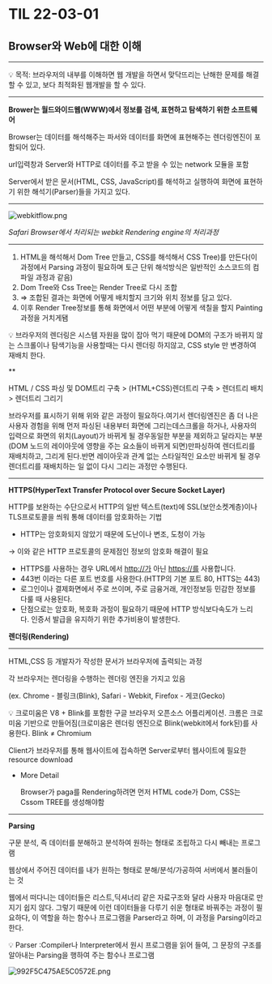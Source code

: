 # TIL 22-03-01

## Browser와 Web에 대한 이해

---

<aside>
💡 목적: 브라우저의 내부를 이해하면 웹 개발을 하면서 맞닥뜨리는 난해한 문제를 해결할 수 있고, 보다 최적화된 웹개발을 할 수 있다.

</aside>

---

**Brower는 월드와이드웹(WWW)에서 정보를 검색, 표현하고 탐색하기 위한 소프트웨어**

Browser는 데이터를 해석해주는 파서와 데이터를 화면에 표현해주는 렌더링엔진이 포함되어 있다.

url입력창과 Server와 HTTP로 데이터를 주고 받을 수 있는 network 모듈을 포함

Server에서 받은 문서(HTML, CSS, JavaScript)를 해석하고 실행하여 화면에 표현하기 위한 해석기(Parser)들을 가지고 있다.

---

![webkitflow.png](TIL%2022-03-%20561a0/webkitflow.png)

*Safari Browser에서 처리되는 webkit Rendering engine의 처리과정*

---

1. HTML을 해석해서 Dom Tree 만들고, CSS를 해석해서 CSS Tree)를 만든다(이 과정에서 Parsing 과정이 필요하며 토근 단위 해석방식은 일반적인 소스코드의 컴파일 과정과 같음)
2. Dom Tree와 Css Tree는 Render Tree로 다시 조합
3. ⇒ 조합된 결과는 화면에 어떻게 배치할지 크기와 위치 정보를 담고 있다.
4. 이후 Render Tree정보를 통해 화면에서 어떤 부분에 어떻게 색칠을 할지 Painting 과정을 거치게됌 

<aside>
💡 브라우저의 렌더링은 시스템 자원을 많이 잡아 먹기 때문에 DOM의 구조가 바뀌지 않는 스크롤이나 탐색기능을 사용할때는 다시 렌더링 하지않고, CSS style 만 변경하여 재배치 한다.

</aside>

** 

HTML / CSS 파싱 및 DOM트리 구축 > (HTML+CSS)렌더트리 구축 > 렌더트리 배치 > 렌더트리 그리기

브라우저를 표시하기 위해 위와 같은 과정이 필요하다.여기서 렌더링엔진은 좀 더 나은 사용자 경험을 위해 먼저 파싱된 내용부터 화면에 그리는데스크롤을 하거나, 사용자의 입력으로 화면의 위치(Layout)가 바뀌게 될 경우동일한 부분을 제외하고 달라지는 부분(DOM 노드의 레이아웃에 영향을 주는 요소들이 바뀌게 되면)만파싱하여 렌더트리를 재배치하고, 그리게 된다.반면 레이아웃과 관계 없는 스타일적인 요소만 바뀌게 될 경우 렌더트리를 재배치하는 일 없이 다시 그리는 과정만 수행된다.

---

**HTTPS(HyperText Transfer Protocol over Secure Socket Layer)** 

HTTP를 보완하는 수단으로서 HTTP의 일반 텍스트(text)에 SSL(보안소켓계층)이나 TLS프로토콜을 씌워 통해 데이터를 암호화하는 기법

- HTTP는 암호화되지 않았기 때문에 도난이나 변조, 도청이 가능

→ 이와 같은 HTTP 프로토콜의 문제점인 정보의 암호화 해결이 필요

- HTTPS를 사용하는 경우 URL에서 [http://가](http://xn--o39a/) 아닌 [https://를](https://xn--bx2b/) 사용합니다.
- 443번 이라는 다른 포트 번호를 사용한다.(HTTP의 기본 포트 80, HTTS는 443)
- 로그인이나 결제화면에서 주로 쓰이며,  주로 금융거래, 개인정보등 민감한 정보를 다룰 때 사용된다.
- 단점으로는 암호화, 복호화 과정이 필요하기 때문에 HTTP 방식보다속도가 느리다. 인증서 발급을 유지하기 위한 추가비용이 발생한다.

**렌더링(Rendering)**

---

HTML,CSS 등 개발자가 작성한 문서가 브라우저에 출력되는 과정

각 브라우저는 렌더링을 수행하는 렌더링 엔진을 가지고 있음

(ex. Chrome - 블링크(Blink), Safari - Webkit, Firefox - 게코(Gecko) 

<aside>
💡 크로미움은 V8 + Blink를 포함한 구글 브라우저 오픈소스 어플리케이션. 크롬은 크로미움 기반으로 만들어짐(크로미움은 렌더링 엔진으로 Blink(webkit에서 fork된)를 사용한다.  Blink ≠ Chromium

</aside>

Client가 브라우저를 통해 웹사이트에 접속하면 Server로부터 웹사이트에 필요한 resource download

- More Detail
    
    Browser가 paga를 Rendering하려면 먼저 HTML code가 Dom, CSS는 Cssom TREE를 생성해야함
    

---

**Parsing** 

구문 분석, 즉 데이터를 분해하고 분석하여 원하는 형태로 조립하고 다시 빼내는 프로그램

웹상에서 주어진 데이터를 내가 원하는 형태로 분해/분석/가공하여 서버에서 불러들이는 것

웹에서 떠다니는 데이터들은 리스트,딕셔너리 같은 자료구조와 달라 사용자 마음대로 만지기 쉽지 않다. 그렇기 때문에 이런 데이터들을 다루기 쉬운 형태로 바꿔주는 과정이 필요하다, 이 역할을 하는 함수나 프로그램을 Parser라고 하며, 이 과정을 Parsing이라고 한다.

<aside>
💡 Parser :Compiler나 Interpreter에서 원시 프로그램을 읽어 들여, 그 문장의 구조를 알아내는 Parsing을 행하여 주는 함수나 프로그램

</aside>

![992F5C475AE5C0572E.png](TIL%2022-03-%20561a0/992F5C475AE5C0572E.png)

